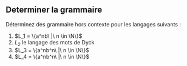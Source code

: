 
## Determiner la grammaire

Déterminez des grammaire hors contexte pour les langages suivants : 
1) $L_1 = \{a^nb\ |\ n \in \N\}$
2) $L_2$ le langage des mots de Dyck
3) $L_3 = \{a^nb^n\ |\ n \in \N\}$
4) $L_4 = \{a^nb^n\ |\ n \in \N\}$
<!--stackedit_data:
eyJoaXN0b3J5IjpbLTE3MTQwMTAyMjZdfQ==
-->